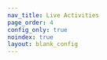 ```yaml
---
nav_title: Live Activities
page_order: 4
config_only: true
noindex: true
layout: blank_config
---
```

